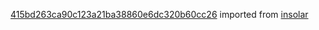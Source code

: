 [415bd263ca90c123a21ba38860e6dc320b60cc26](https://github.com/insolar/insolar/commit/415bd263ca90c123a21ba38860e6dc320b60cc26) imported from [insolar](https://github.com/insolar/insolar)
